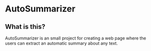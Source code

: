 AutoSummarizer
==============

## What is this?

AutoSummarizer is an small project for creating a web page where the users can extract an automatic summary 
about any text.
